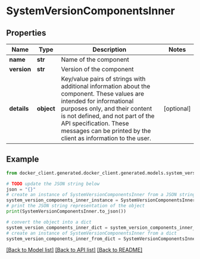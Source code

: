 # SystemVersionComponentsInner


## Properties

Name | Type | Description | Notes
------------ | ------------- | ------------- | -------------
**name** | **str** | Name of the component  | 
**version** | **str** | Version of the component  | 
**details** | **object** | Key/value pairs of strings with additional information about the component. These values are intended for informational purposes only, and their content is not defined, and not part of the API specification.  These messages can be printed by the client as information to the user.  | [optional] 

## Example

```python
from docker_client.generated.docker_client.generated.models.system_version_components_inner import SystemVersionComponentsInner

# TODO update the JSON string below
json = "{}"
# create an instance of SystemVersionComponentsInner from a JSON string
system_version_components_inner_instance = SystemVersionComponentsInner.from_json(json)
# print the JSON string representation of the object
print(SystemVersionComponentsInner.to_json())

# convert the object into a dict
system_version_components_inner_dict = system_version_components_inner_instance.to_dict()
# create an instance of SystemVersionComponentsInner from a dict
system_version_components_inner_from_dict = SystemVersionComponentsInner.from_dict(system_version_components_inner_dict)
```
[[Back to Model list]](../README.md#documentation-for-models) [[Back to API list]](../README.md#documentation-for-api-endpoints) [[Back to README]](../README.md)


